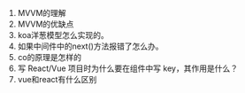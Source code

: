 1. MVVM的理解
2. MVVM的优缺点
3. koa洋葱模型怎么实现的。
4. 如果中间件中的next()方法报错了怎么办。
5. co的原理是怎样的
6. 写 React/Vue 项目时为什么要在组件中写 key，其作用是什么？
7. vue和react有什么区别
